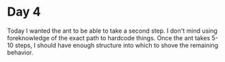 # Day 4

Today I wanted the ant to be able to take a second step. I don't mind using foreknowledge of the exact path to hardcode things. Once the ant takes 5-10 steps, I should have enough structure into which to shove the remaining behavior.

